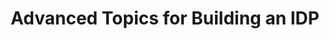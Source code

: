 ---
# Name of the event, <= 60 characters
title: "Advanced Topics for Building an IDP"
meta_desc: Learn how to build modern IDPs using Pulumi while leveraging existing IaC investments and knowledge.
meta_image:

# A featured webinar will display first in the list.
featured: false

# Webinars with unlisted as true will not be shown on the webinar list
unlisted: false

# Gated webinars will have a registration form and the user will need
# to fill out the form before viewing.
gated: true

# The layout of the landing page.
type: webinars

# External webinars will link to an external page instead of a webinar
# landing/registration page. If the webinar is external you will need
# set the 'block_external_search_index' flag to true so Google does not index
# the webinar page created.
external: false
block_external_search_index: false

# The url slug for the webinar landing page. If this is an external
# webinar, use the external URL as the value here.
url_slug: advanced-topics-idp

# Content for the left hand side section of the page.
main:
    # Webinar title.
    title: "Advanced Topics for Building an IDP"
    event_type: workshop # workshop | event

    # URL for embedding a URL for ungated webinars.
    youtube_url: 

    # Sortable date. The datetime Hugo will use to sort the webinars in date order.
    sortable_date: 2025-09-17T12:00:00-04:00

    # Duration of the webinar.
    duration: 60 minutes

    # "virtual" will be shown under "show virtual events only", otherwise shown as City, State (seattle, wa)
    location: virtual

    # Description of the webinar.
    description: |
        Many organizations have significant investments in legacy IaC platforms like Terraform but want to modernize their approach to include Internal Developer Platforms. This workshop shows how to build next-generation IDPs with Pulumi while leveraging existing Terraform infrastructure and team knowledge. You'll learn interoperability patterns, and how Pulumi creates a clear path from static infrastructure as code to dynamic, self-service platforms.
    learn:
        - How to coexist with Terraform while delivering modern IDP infrastructure
        - How to modernize your IDP components incrementally - without throwing out known-good IaC.

    # The webinar presenters
    presenters:
        - name: Engin Diri
          role: Senior Solutions Architect, Pulumi
          photo: /images/team/engin-diri.jpg

    # case-sensitive
    tags:
        level: Intermediate # Beginner, Intermediate, Advanced
        topics:  ["Terraform", "Migration", "Platform Engineering"]
        clouds: ["AWS", "Azure", "Google Cloud"]

# The right hand side form section.
form:
    # HubSpot form id.
    hubspot_form_id: 80baf260-52f7-481b-a085-5b8575eac389
    salesforce_campaign_id: 701PQ00000ZY23IYAT

event_data:
  name: "Advanced Topics for Building an IDP"
  start_date: 2025-09-17T12:00:00-04:00
  end_date: 2025-09-17T13:00:00-04:00
  url: "https://www.pulumi.com/resources/advanced-topics-idp/"
  description: |
        Many organizations have significant investments in legacy IaC platforms like Terraform but want to modernize their approach to include Internal Developer Platforms. This workshop shows how to build next-generation IDPs with Pulumi while leveraging existing Terraform infrastructure and team knowledge. You'll learn interoperability patterns, and how Pulumi creates a clear path from static infrastructure as code to dynamic, self-service platforms.
--- 